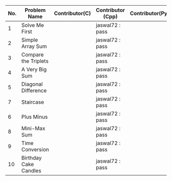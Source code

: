 
|No.| Problem Name          | Contributor(C) | Contributor (Cpp) | Contributor(Py) | Contributor(Java) |
|---|-----------------------|----------------|-------------------|-----------------|-------------------|  
| 1 | Solve Me First        |                | jaswal72  : pass  |                 |                   |
| 2 | Simple Array Sum      |                | jaswal72  : pass  |                 |                   |
| 3 | Compare the Triplets  |                | jaswal72  : pass  |                 |                   |
| 4 | A Very Big Sum        |                | jaswal72  : pass  |                 |                   |
| 5 | Diagonal Difference   |                | jaswal72  : pass  |                 |                   |
| 7 | Staircase             |                | jaswal72  : pass  |                 |                   |
| 6 | Plus Minus            |                | jaswal72  : pass  |                 |                   |
| 8 | Mini-Max Sum          |                | jaswal72  : pass  |                 |                   |
| 9 | Time Conversion       |                | jaswal72  : pass  |                 |                   |
| 10| Birthday Cake Candles |                | jaswal72  : pass  |                 |                   |

